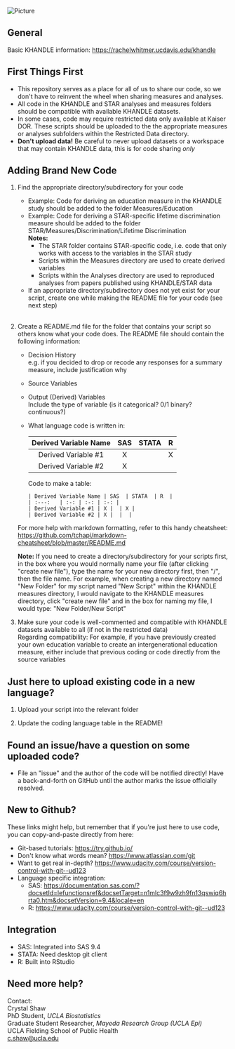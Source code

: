 ![Picture](https://lh3.googleusercontent.com/A6qdMRZqcRQg9ooQl_pAmbKn_dM660Kyljj3gZxa8mSiUGQTwyKO2GEye1u1O1sUWwQhpT-j8pSC1ThT0y7sHLIBrkiSgg8RtmMP4qW_mbBxT9whk1aZzMw_bu1GGNxl5Lg_RINiFXOxGYQanYcgwNIAaO5rAjLWEOVY2CjgRzx90mTqd2dve_btYv648i6DxtSWt7nqakk7f8vGd59UhEb0BleGnKAnFTiXaLkVHbOB64_CZsbnqqh6ttX2-ivV82zTqlQTJ_UxXDk_nALt32ROy-sZU9HBzaspdYNpB7Y66MuG-5elciqRkWFlBAmtxloObkIkHav4ccMMvfP_3BfwlSaR3Wxc6V2eqZ_oFWj3UbvOfaG52FQTD9eGmlIBdjtoRvDoxaFCRlKUS_-7l2MbVsZ3wjkST5Oj46Hm_L3piZEMLUmuZ2xkuvMvaprBwmIgKmhkJ0G6Ii4etvnDPmbdNXw1Qysx2H2lURVRkcAHm9WPZSC9wI_CcnIKIGncNdt-Dd5wRPKMACCW7F0veycjtRHTM8FYPuxnyA7qOaspTT8NjSEZecSPpXNxHk-NIauqbQJ3jJYmBorzI8ha1JNWHC9Y8sRCsxrzWCe3HkBILSxH8d7fixY9PIxDFMNyki_iTebDP2vzTFH7xDMmK8sIof7bI7Lgd1_o4saQ3cMOlZLexBw3PAlFDPG1XXrO29uE3Cea1yHqznd64IOW7m9g1OUra6Ie2wrZs4CzeS0CbXInuQ=w705-h166-no)

## General
Basic KHANDLE information: https://rachelwhitmer.ucdavis.edu/khandle

## First Things First
* This repository serves as a place for all of us to share our code, so we don't have to reinvent the wheel when sharing measures and analyses.
* All code in the KHANDLE and STAR analyses and measures folders should be compatible with available KHANDLE datasets.
* In some cases, code may require restricted data only available at Kaiser DOR. These scripts should be uploaded to the the appropriate measures or analyses subfolders within the Restricted Data directory. 
* **Don't upload data!** Be careful to never upload datasets or a workspace that may contain KHANDLE data, this is for code sharing _only_

## Adding Brand New Code
1. Find the appropriate directory/subdirectory for your code
   * Example:  Code for deriving an education measure in the KHANDLE study should be added to the folder Measures/Education
   * Example:  Code for deriving a STAR-specific lifetime discrimination measure should be added to the folder STAR/Measures/Discrimination/Lifetime Discrimination <br> 
   **Notes:**  
     * The STAR folder contains STAR-specific code, i.e. code that only works with access to the variables in the STAR study
     * Scripts within the Measures directory are used to create derived variables
     * Scripts within the Analyses directory are used to reproduced analyses from papers published using KHANDLE/STAR data
   * If an appropriate directory/subdirectory does not yet exist for your script, create one while making the README file for your code (see next step)
   <br>
2. Create a README.md file for the folder that contains your script so others know what your code does.  The README file should contain the following information: 
   * Decision History<br>
     e.g. if you decided to drop or recode any responses for a summary measure, include justification why
   * Source Variables
   * Output (Derived) Variables<br>
  	  Include the type of variable (is it categorical? 0/1 binary? continuous?)
   * What language code is written in:
     
      | Derived Variable Name | SAS  | STATA  | R  |
      | :---:   | :-: | :-: | :-: |
      | Derived Variable #1 | X |  | X |
      | Derived Variable #2 | X |  |  |
    
      Code to make a table:
      ```
      | Derived Variable Name | SAS  | STATA  | R  |
      | :---:   | :-: | :-: | :-: |
      | Derived Variable #1 | X |  | X |
      | Derived Variable #2 | X |  |  |
  
    For more help with markdown formatting, refer to this handy cheatsheet:  
    https://github.com/tchapi/markdown-cheatsheet/blob/master/README.md
    
    **Note:** If you need to create a directory/subdirectory for your scripts first, in the box where you would normally name your file (after clicking "create new file"), type the name for your new directory first, then "/", then the file name.  For example, when creating a new directory named "New Folder" for my script named "New Script" within the KHANDLE measures directory, I would navigate to the KHANDLE measures directory, click "create new file" and in the box for naming my file, I would type: "New Folder/New Script"

  3. Make sure your code is well-commented and compatible with KHANDLE datasets available to all (if not in the restricted data)<br>
      Regarding compatibility: For example, if you have previously created your own education variable to create an intergenerational education measure, either include that previous coding or code directly from the source variables

## Just here to upload existing code in a new language?
  1. Upload your script into the relevant folder 
  
  2. Update the coding language table in the README!

## Found an issue/have a question on some uploaded code?
* File an "issue" and the author of the code will be notified directly!  Have a back-and-forth on GitHub until the author marks the issue officially resolved.

## New to Github?
These links might help, but remember that if you're just here to use code, you can copy-and-paste directly from here:
* Git-based tutorials: https://try.github.io/
* Don't know what words mean? https://www.atlassian.com/git
* Want to get real in-depth? https://www.udacity.com/course/version-control-with-git--ud123
* Language specific integration:
  * SAS: https://documentation.sas.com/?docsetId=lefunctionsref&docsetTarget=n1mlc3f9w9zh9fn13qswiq6hrta0.htm&docsetVersion=9.4&locale=en
  * R: https://www.udacity.com/course/version-control-with-git--ud123

## Integration
* SAS:  Integrated into SAS 9.4
* STATA:  Need desktop git client
* R:  Built into RStudio

## Need more help?
Contact:<br>
Crystal Shaw<br>
PhD Student, *UCLA Biostatistics*<br>
Graduate Student Researcher, *Mayeda Research Group (UCLA Epi)*<br>
UCLA Fielding School of Public Health<br>
c.shaw@ucla.edu

